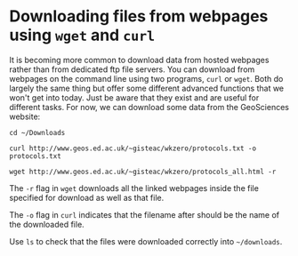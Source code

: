 # Downloading files from webpages using `wget` and `curl`

It is becoming more common to download data from hosted webpages rather than from dedicated ftp file servers. You can download from webpages on the command line using two programs, `curl` or `wget`. Both do largely the same thing but offer some different advanced functions that we won't get into today. Just be aware that they exist and are useful for different tasks. For now, we can download some data from the GeoSciences website:

```
cd ~/Downloads

curl http://www.geos.ed.ac.uk/~gisteac/wkzero/protocols.txt -o protocols.txt

wget http://www.geos.ed.ac.uk/~gisteac/wkzero/protocols_all.html -r
```

The `-r` flag in `wget` downloads all the linked webpages inside the file specified for download as well as that file.

The `-o` flag in `curl` indicates that the filename after should be the name of the downloaded file.

Use `ls` to check that the files were downloaded correctly into `~/downloads`.



